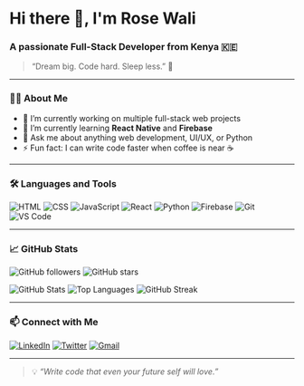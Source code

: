 # Hi there 👋, I'm Rose Wali  
### A passionate Full-Stack Developer from Kenya 🇰🇪  
> “Dream big. Code hard. Sleep less.” 🚀  

---

### 👩‍💻 About Me

- 🔭 I’m currently working on multiple full-stack web projects  
- 🌱 I’m currently learning **React Native** and **Firebase**  
- 💬 Ask me about anything web development, UI/UX, or Python  
- ⚡ Fun fact: I can write code faster when coffee is near ☕  

---

### 🛠️ Languages and Tools

![HTML](https://img.shields.io/badge/-HTML5-E34F26?style=flat&logo=html5&logoColor=white)
![CSS](https://img.shields.io/badge/-CSS3-1572B6?style=flat&logo=css3)
![JavaScript](https://img.shields.io/badge/-JavaScript-F7DF1E?style=flat&logo=javascript&logoColor=black)
![React](https://img.shields.io/badge/-React-61DAFB?style=flat&logo=react)
![Python](https://img.shields.io/badge/-Python-3776AB?style=flat&logo=python)
![Firebase](https://img.shields.io/badge/-Firebase-FFCA28?style=flat&logo=firebase)
![Git](https://img.shields.io/badge/-Git-F05032?style=flat&logo=git)
![VS Code](https://img.shields.io/badge/-VS%20Code-007ACC?style=flat&logo=visual-studio-code)

---

### 📈 GitHub Stats

![GitHub followers](https://img.shields.io/github/followers/RoseWali?style=social)
![GitHub stars](https://img.shields.io/github/stars/RoseWali?style=social)

![GitHub Stats](https://github-readme-stats.vercel.app/api?username=RoseWali&show_icons=true&theme=tokyonight)
![Top Languages](https://github-readme-stats.vercel.app/api/top-langs/?username=RoseWali&layout=compact)
![GitHub Streak](https://github-readme-streak-stats.herokuapp.com?user=RoseWali&theme=dark&hide_border=true)

---

### 📫 Connect with Me

[![LinkedIn](https://img.shields.io/badge/-LinkedIn-0077B5?style=flat&logo=linkedin&logoColor=white)](https://linkedin.com/in/your-link)
[![Twitter](https://img.shields.io/badge/-Twitter-1DA1F2?style=flat&logo=twitter&logoColor=white)](https://twitter.com/your-handle)
[![Gmail](https://img.shields.io/badge/-Gmail-D14836?style=flat&logo=gmail&logoColor=white)](mailto:your.email@gmail.com)

---

> 💡 *“Write code that even your future self will love.”*  

